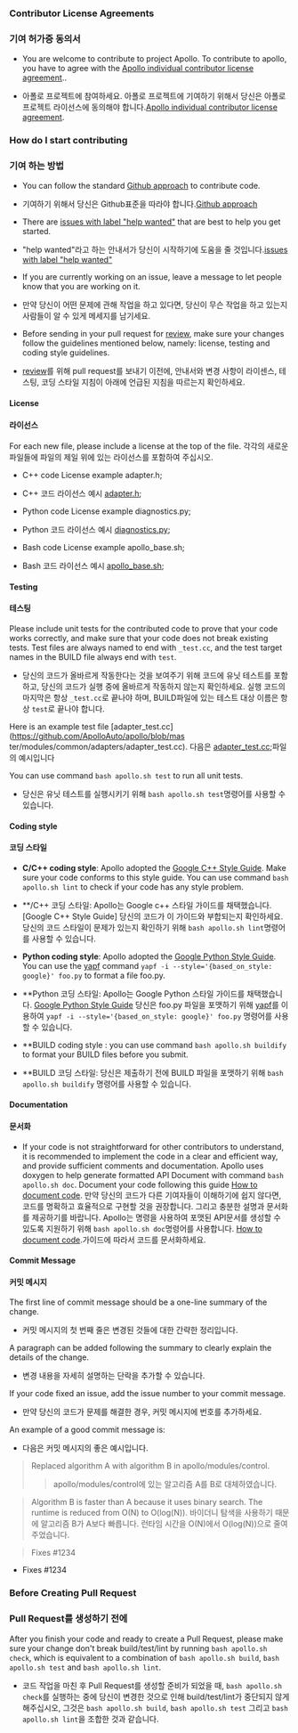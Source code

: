 ### Contributor License Agreements
### 기여 허가증 동의서

* You are welcome to contribute to project Apollo. To contribute to apollo, you have to agree with the [Apollo individual contributor license agreement](https://gist.githubusercontent.com/startcode/f5ccf8887bfc7727a0ae05bf0d601e30/raw/029a11300e987e34a29a9d247ac30caa7f6741a7/Apollo_Individual_Contributor_License_Agreement)..

* 아폴로 프로젝트에 참여하세요. 아폴로 프로젝트에 기여하기 위해서 당신은 아폴로 프로젝트 라이선스에 동의해야 합니다.[Apollo individual contributor license agreement](https://gist.githubusercontent.com/startcode/f5ccf8887bfc7727a0ae05bf0d601e30/raw/029a11300e987e34a29a9d247ac30caa7f6741a7/Apollo_Individual_Contributor_License_Agreement).
 ### How do I start contributing
 ### 기여 하는 방법
* You can follow the standard [Github approach](https://help.github.com/articles/using-pull-requests/) to contribute code.
* 기여하기 위해서 당신은 Github표준을 따라야 합니다.[Github approach](https://help.github.com/articles/using-pull-requests/)

* There are [issues with label "help wanted"](https://github.com/ApolloAuto/apollo/labels/help%20wanted) that are best to help you get started.
* "help wanted"라고 하는 안내서가 당신이 시작하기에 도움을 줄 것입니다.[issues with label "help wanted"](https://github.com/ApolloAuto/apollo/labels/help%20wanted)

* If you are currently working on an issue, leave a message to let people know that you are working on it.
* 만약 당신이 어떤 문제에 관해 작업을 하고 있다면, 당신이 무슨 작업을 하고 있는지 사람들이 알 수 있게 메세지를 남기세요.

* Before sending in your pull request for
[review](https://github.com/ApolloAuto/apollo/pulls),
make sure your changes follow the guidelines mentioned below, namely: license, testing and coding style guidelines.
* [review](https://github.com/ApolloAuto/apollo/pulls)를 위해 pull request를 보내기 이전에, 안내서와 변경 사항이 라이센스, 테스팅, 코딩 스타일 지침이 아래에 언급된 지침을 따르는지 확인하세요.

#### License
#### 라이선스
For each new file, please include a license at the top of the file.
각각의 새로운 파일들에 파일의 제일 위에 있는 라이선스를 포함하여 주십시오.

* C++ code License example adapter.h;
*  C++ 코드 라이선스 예시 [adapter.h](https://github.com/ApolloAuto/apollo/blob/master/modules/common/adapters/adapter.h);

* Python code License example diagnostics.py;
* Python 코드 라이선스 예시 [diagnostics.py](https://github.com/ApolloAuto/apollo/blob/master/modules/tools/diagnostics/diagnostics.py);

* Bash code License example apollo_base.sh;
* Bash 코드 라이선스 예시 [apollo_base.sh](https://github.com/ApolloAuto/apollo/blob/master/scripts/apollo_base.sh);
#### Testing
#### 테스팅

 Please include unit tests for the contributed code to prove that your code works correctly,
and make sure that your code does not break existing tests. Test files are always named to end with `_test.cc`, and the test target names in the BUILD file always end with `test`.
* 당신의 코드가 올바르게 작동한다는 것을 보여주기 위해 코드에 유닛 테스트를 포함하고, 당신의 코드가 실행 중에 올바르게 작동하지 않는지 확인하세요.
실행 코드의 마지막은 항상 `_test.cc`로 끝나야 하며, BUILD파일에 있는 테스트 대상 이름은 항상 `test`로 끝나야 합니다.

Here is an example test file [adapter_test.cc](https://github.com/ApolloAuto/apollo/blob/mas
ter/modules/common/adapters/adapter_test.cc).
다음은 [adapter_test.cc](https://github.com/ApolloAuto/apollo/blob/master/modules/common/adapters/adapter_test.cc);파일의 예시입니다
 
You can use command `bash apollo.sh test` to run all unit tests.
* 당신은 유닛 테스트를 실행시키기 위해 `bash apollo.sh test`명령어를 사용할 수 있습니다.

#### Coding style
#### 코딩 스타일

* **C/C++ coding style**: Apollo adopted the [Google C++ Style Guide](https://google.github.io/styleguide/cppguide.html). Make sure your code conforms to this style guide. You can use command `bash apollo.sh lint` to check if your code has any style problem.
* **/C++ 코딩 스타일: Apollo는 Google c++ 스타일 가이드를 채택했습니다.[Google C++ Style Guide]
당신의 코드가 이 가이드와 부합되는지 확인하세요.
당신의 코드 스타일이 문제가 있는지 확인하기 위해 `bash apollo.sh lint`명령어를 사용할 수 있습니다.

* **Python coding style**:  Apollo adopted the [Google Python Style Guide](https://google.github.io/styleguide/pyguide.html). You can use the  [yapf](https://github.com/google/yapf) command `yapf -i --style='{based_on_style: google}' foo.py` to format a file foo.py.
* **Python 코딩 스타일: Apollo는 Google Python 스타일 가이드를 채택했습니다. [Google Python Style Guide](https://google.github.io/styleguide/pyguide.html)
당신은 foo.py 파일을 포맷하기 위해 [yapf](https://github.com/google/yapf)를 이용하여  `yapf -i --style='{based_on_style: google}' foo.py` 명령어를 사용할 수 있습니다.

* **BUILD coding style : you can use command `bash apollo.sh buildify` to format your BUILD files before you submit.
* **BUILD 코딩 스타일: 당신은 제출하기 전에 BUILD 파일을 포맷하기 위해 `bash apollo.sh buildify` 명령어를 사용할 수 있습니다.

#### Documentation
#### 문서화

* If your code is not straightforward for other contributors to understand, it is recommended to implement the code in a clear and efficient way, and provide sufficient comments and documentation.
Apollo uses doxygen to help generate formatted API Document with command `bash apollo.sh doc`.
Document your code following this guide [How to document code](docs/howto/how_to_document_code.md).
만약 당신의 코드가 다른 기여자들이 이해하기에 쉽지 않다면, 코드를 명확하고 효율적으로 구현할 것을 권장합니다.
그리고 충분한 설명과 문서화를 제공하기를 바랍니다. Apollo는 명령을 사용하여 포맷된 API문서를 생성할 수 있도록 지원하기 위해 `bash apollo.sh doc`명령어를 사용합니다.
[How to document code](docs/howto/how_to_document_code.md).가이드에 따라서 코드를 문서화하세요.

#### Commit Message
#### 커밋 메시지

The first line of commit message should be a one-line summary of the change.
* 커밋 메시지의 첫 번째 줄은 변경된 것들에 대한 간략한 정리입니다.

A paragraph can be added following the summary to clearly explain the details of the change.
* 변경 내용을 자세히 설명하는 단락을 추가할 수 있습니다.

If your code fixed an issue, add the issue number to your commit message.
* 만약 당신의 코드가 문제를 해결한 경우, 커밋 메시지에 번호를 추가하세요.

An example of a good commit message is:
* 다음은 커밋 메시지의 좋은 예시입니다.

> Replaced algorithm A with algorithm B in apollo/modules/control.
> > apollo/modules/control에 있는 알고리즘 A를 B로 대체하였습니다.

> Algorithm B is faster than A because it uses binary search. The runtime is reduced from O(N) to O(log(N)).
> 바이더니 탐색을 사용하기 때문에 알고리즘 B가 A보다 빠릅니다. 런타임 시간을 O(N)에서 O(log(N))으로 줄여 주었습니다.

> Fixes #1234
* Fixes #1234

### Before Creating Pull Request
### Pull Request를 생성하기 전에

 After you finish your code and ready to create a Pull Request, please make sure your
change don't break build/test/lint by running `bash apollo.sh check`, which is
equivalent to a combination of `bash apollo.sh build`, `bash apollo.sh test` and
`bash apollo.sh lint`.
* 코드 작업을 마친 후 Pull Request를 생성할 준비가 되었을 때, `bash apollo.sh check`를 실행하는 중에 당신이 변경한 것으로 인해 build/test/lint가 중단되지 않게 해주십시오, 그것은 `bash apollo.sh build`, `bash apollo.sh test` 그리고 `bash apollo.sh lint`을 조합한 것과 같습니다.
